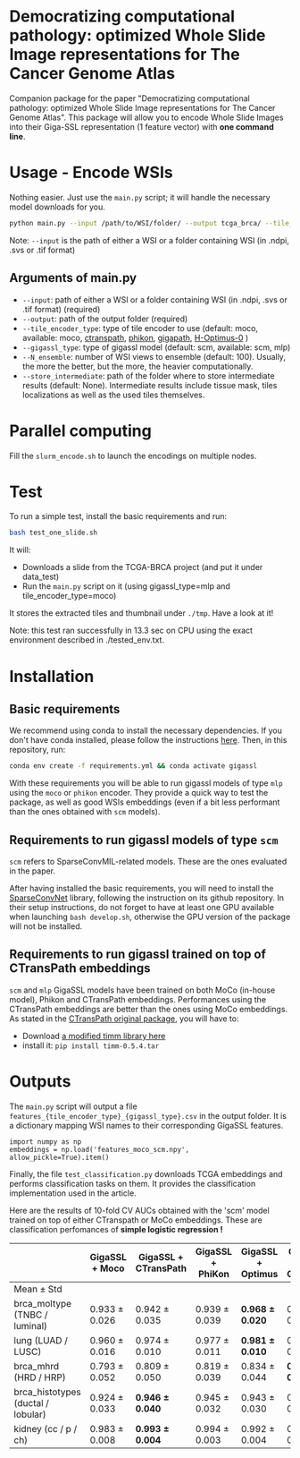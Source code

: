 # Democratizing computational pathology: optimized Whole Slide Image representations for The Cancer Genome Atlas

Companion package for the paper "Democratizing computational pathology: optimized Whole Slide Image representations for The Cancer Genome Atlas".
This package will allow you to encode Whole Slide Images into their Giga-SSL representation (1 feature vector) with **one command line**.

# Usage - Encode WSIs

Nothing easier. Just use the `main.py` script; it will handle the necessary model downloads for you.

```bash
python main.py --input /path/to/WSI/folder/ --output tcga_brca/ --tile_encoder_type moco
```

Note: `--input` is the path of either a WSI or a folder containing WSI (in .ndpi, .svs or .tif format)

## Arguments of main.py

- `--input`: path of either a WSI or a folder containing WSI (in .ndpi, .svs or .tif format) (required)
- `--output`: path of the output folder (required)
- `--tile_encoder_type`: type of tile encoder to use (default: moco, available: moco, [ctranspath](https://github.com/Xiyue-Wang/TransPath), [phikon](https://www.medrxiv.org/content/10.1101/2023.07.21.23292757v1), [gigapath](https://github.com/prov-gigapath/prov-gigapath), [H-Optimus-0](https://huggingface.co/bioptimus/H-optimus-0) )
- `--gigassl_type`: type of gigassl model (default: scm, available: scm, mlp)
- `--N_ensemble`: number of WSI views to ensemble (default: 100). Usually, the more the better, but the more, the heavier computationally.
- `--store_intermediate`: path of the folder where to store intermediate results (default: None). Intermediate results include tissue mask, tiles localizations as well as the used tiles themselves.

# Parallel computing

Fill the `slurm_encode.sh` to launch the encodings on multiple nodes.

# Test

To run a simple test, install the basic requirements and run:

```bash
bash test_one_slide.sh
```

It will:

* Downloads a slide from the TCGA-BRCA project (and put it under data_test)
* Run the `main.py` script on it (using gigassl_type=mlp and tile_encoder_type=moco)

It stores the extracted tiles and thumbnail under `./tmp`. Have a look at it!

Note: this test ran successfully in 13.3 sec on CPU using the exact environment described in ./tested_env.txt.

# Installation

## Basic requirements

We recommend using conda to install the necessary dependencies. If you don't have conda installed, please follow the instructions [here](https://docs.conda.io/projects/conda/en/latest/user-guide/install/).
Then, in this repository, run:

```bash
conda env create -f requirements.yml && conda activate gigassl
```

With these requirements you will be able to run gigassl models of type `mlp` using the `moco` or `phikon` encoder.
They provide a quick way to test the package, as well as good WSIs embeddings (even if a bit less performant than the ones obtained with `scm` models).

## Requirements to run gigassl models of type `scm`

`scm` refers to SparseConvMIL-related models. These are the ones evaluated in the paper.

After having installed the basic requirements, you will need to install the [SparseConvNet](https://github.com/facebookresearch/SparseConvNet) library, following the instruction on its github repository.
In their setup instructions, do not forget to have at least one GPU available when launching `bash develop.sh`, otherwise the GPU version of the package will not be installed.

## Requirements to run gigassl trained on top of CTransPath embeddings

`scm` and `mlp` GigaSSL models have been trained on both MoCo (in-house model), Phikon and CTransPath embeddings.
Performances using the CTransPath embeddings are better than the ones using MoCo embeddings.
As stated in the [CTransPath original package](https://github.com/Xiyue-Wang/TransPath), you will have to:

* Download [a modified timm library here](https://drive.google.com/file/d/1JV7aj9rKqGedXY1TdDfi3dP07022hcgZ/view?usp=sharing)
* install it: `pip install timm-0.5.4.tar`

# Outputs

The `main.py` script will output a file `features_{tile_encoder_type}_{gigassl_type}.csv` in the output folder.
It is a dictionary mapping WSI names to their corresponding GigaSSL features.

```
import numpy as np
embeddings = np.load('features_moco_scm.npy', allow_pickle=True).item()
```

Finally, the file `test_classification.py` downloads TCGA embeddings and performs classification tasks on them.
It provides the classification implementation used in the article.

Here are the results of 10-fold CV AUCs obtained with the 'scm' model trained on top of either CTranspath or MoCo embeddings. These are classification perfomances of **simple logistic regression !**

|                   | GigaSSL + Moco | GigaSSL + CTransPath | GigaSSL + PhiKon | GigaSSL + Optimus | GigaSSL + GigaPath |
|-------------------|----------------|----------------------|------------------|-------------------|--------------------|
| Mean ± Std        |                |                      |                  |                   |                    |
| brca_moltype (TNBC / luminal)	          | 0.933 ± 0.026  | 0.942 ± 0.035        | 0.939 ± 0.039    | __0.968 ± 0.020__     | 0.961 ± 0.029      |
| lung (LUAD / LUSC)            | 0.960 ± 0.016  | 0.974 ± 0.010        | 0.977 ± 0.011    | __0.981 ± 0.010__     | 0.980 ± 0.010      |
| brca_mhrd (HRD / HRP)            | 0.793 ± 0.052  | 0.809 ± 0.050        | 0.819 ± 0.039    | 0.834 ± 0.044     | __0.837 ± 0.048__      |
| brca_histotypes (ductal / lobular)            | 0.924 ± 0.033  | __0.946 ± 0.040__        | 0.945 ± 0.032    | 0.943 ± 0.030     | 0.938 ± 0.034      |
| kidney (cc / p / ch)            | 0.983 ± 0.008  | __0.993 ± 0.004__        | 0.994 ± 0.003    | 0.992 ± 0.004     | 0.991 ± 0.005      |


